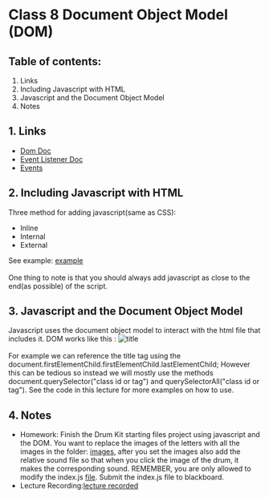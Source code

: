# Class 8 Document Object Model (DOM)

## Table of contents:
1. Links
2. Including Javascript with HTML
3. Javascript and the Document Object Model
4. Notes
   

## 1. Links
* [Dom Doc](https://www.w3schools.com/jsref/dom_obj_style.asp)
* [Event Listener Doc](https://developer.mozilla.org/en-US/docs/Web/API/EventTarget/addEventListener)
* [Events](https://developer.mozilla.org/en-US/docs/Web/Events)


## 2. Including Javascript with HTML 
Three method for adding javascript(same as CSS):
* Inline 
* Internal
* External

See example:  [example](./examples/adding_javascript.html) <br><br>
One thing to note is that you should always add javascript as close to the end(as possible) of the script. 


## 3. Javascript and the Document Object Model
Javascript uses the document object model to interact with the html file that includes it. DOM works like this :
![title](./dom_tree.png)<br><br>
For example we can reference the title tag using the document.firstElementChild.firstElementChild.lastElementChild; However this can be tedious so instead we will mostly use the methods document.querySelector("class id or tag") and querySelectorAll("class id or tag"). See the code in this lecture for more examples on how to use. 


## 4. Notes
* Homework: Finish the Drum Kit starting files project using javascript and the DOM. You want to replace the images of the letters with all the images in the folder: [images](./Drum%20Kit%20Starting%20Files/images/), after you set the images also add the relative sound file so that when you click the image of the drum, it makes the corresponding sound. REMEMBER, you are only allowed to modify the index.js [file](./Drum%20Kit%20Starting%20Files/index.js). Submit the index.js file to blackboard.
* Lecture Recording:[lecture recorded](https://youtu.be/3bUqeDQwf04) 

  